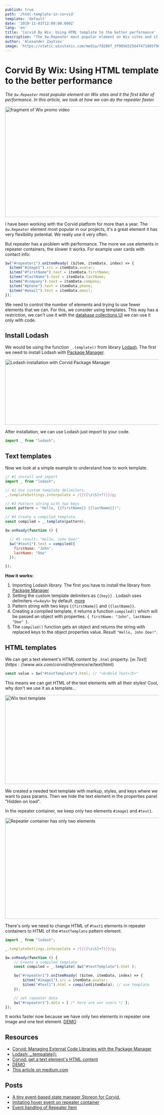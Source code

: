 ```yaml
---
publish: true
path: '/html-template-in-corvid'
template: 'default'
date: '2019-11-03T12:00:00.000Z'
lang: 'en'
title: 'Corvid By Wix: Using HTML template to the better performance'
description: "The $w.Repeater most popular element on Wix sites and it the first killer of performance. In this article, we look at how we can do the repeater faster."
author: 'Alexander Zaytsev'
image: 'https://static.wixstatic.com/media/fd206f_3f9056525647471085f98284dde0d3dc~mv2.jpg'
---
```


# Corvid By Wix: Using HTML template to the better performance

*The `$w.Repeater` most popular element on Wix sites and it the first killer of performance. In this article, we look at how we can do the repeater faster.*

<img
  src="https://static.wixstatic.com/media/e3b156_68a5d808d23c4167bbda3f55e72726e9~mv2.jpg"
  width="800"
  height="361"
  alt="fragment of Wix promo video"
  crossorigin="anonymous"
/>

I have been working with the Corvid platform for more than a year. The `$w.Repeater` element most popular in our projects, it's a great element it has very flexibility potential. We really use it very often.

But repeater has a problem with performance. The more we use elements in repeater containers, the slower it works. For example user cards with contact info:

```js
$w("#repeater1").onItemReady( ($item, itemData, index) => {
  $item("#image1").src = itemData.avatar;
  $item("#firstName").text = itemData.firstName;
  $item("#lastName").text = itemData.lastName;
  $item("#company").text = itemData.compony;
  $item("#phone").text = itemData.phone;
  $item("#email").text = itemData.email;
});
```

We need to control the number of elements and trying to use fewer elements that we can. For this, we consider using templates. This way has a restriction, we can't use it with the [database collections UI](https://support.wix.com/en/article/corvid-working-with-wix-data) we can use it only with code.

## Install Lodash

We would be using the function `_.template()` from library [Lodash](https://lodash.com/docs/4.17.15#template). The first we need to install Lodash with [Package Manager](https://support.wix.com/en/article/corvid-working-with-npm-packages).

<img
  src="https://static.wixstatic.com/media/e3b156_fbb231d5ad4c4ed7a2abcd8c9e815e72~mv2.png"
  width="948"
  height="214"
  loading="lazy"
  alt="Lodash installation with Corvid Package Manager"
/>

After installation, we can use Lodash just import to your code.

```js
import _ from "lodash";
```

## Text templates

Now we look at a simple example to understand how to work template.

```js
// #1 install and import
import _ from "lodash";

// #2 Use custom template delimiters.
_.templateSettings.interpolate = /{{([\s\S]+?)}}/g;

// #3 Pattern string with two keys
const pattern = "Hello, {{firstName}} {{lastName}}!";

// #4 Create a compiled template.
const compiled = _.template(pattern);

$w.onReady(function () {

  // #5 result: "Hello, John Doe!"
  $w("#text1").text = compiled({
    firstName: "John",
    lastName: "Doe"
  });

});
```

**How it works:**

1. Importing Lodash library. The first you have to install the library from [Package Manager](https://support.wix.com/en/article/corvid-working-with-npm-packages)
2. Setting the custom template delimiters as `{{key}}` . Lodash uses delimiters `<%=key%>` by default. [more](https://lodash.com/docs/4.17.15#template)
3. Pattern string with two keys `{{firstName}}` and `{{lastName}}`.
4. Creating a compiled template, it returns a function `compiled()` which will be passed an object with properties. `{ firstName: "John", lastName: "Doe" }`.
5. The `compiled()` function gets an object and returns the string with replaced keys to the object properties value. Result `"Hello, John Doe!"`.

## HTML templates

We can get a text element's HTML content by `.html` property. [$w.Text](https://www.wix.com/corvid/reference/$w/text/html)

```js
const value = $w("#textTemplate").html; // "<b>Bold Text</b>"
```

This means we can get HTML of the text elements with all their styles! Cool, why don't we use it as a template…

<img
  src="https://static.wixstatic.com/media/e3b156_f1ce214c51584716a67de08242b459c4~mv2.png"
  width="680"
  height="291"
  loading="lazy"
  alt="Wix text template"
/>

We created a needed text template with markup, styles, and keys where we want to pass params. Then we hide the text element in the properties panel "Hidden on load".

In the repeater container, we keep only two elements `#image1` and `#text1`.

<img
  src="https://static.wixstatic.com/media/e3b156_702b764780a947cbb00f7d179e4cf58e~mv2.png"
  width="680"
  height="330"
  loading="lazy"
  alt="Repeater container has only two elements"
/>

There's only we need to change HTML of `#text1` elements in repeater containers to HTML of the `#textTemplate` pattern element.

```js
import _ from "lodash";

_.templateSettings.interpolate = /{{([\s\S]+?)}}/g;

$w.onReady(function () {
    // Create a compiled template
    const compiled = _.template( $w("#textTemplate").html );

    $w("#repeater1").onItemReady( ($item, itemData, index) => {
        $item("#image1").src = itemData.avatar;
        $item("#text1").html = compiled(itemData); // use template
    });

    // set repeater data
    $w("#repeater1").data = [ /* here are our users */ ];
});
```

It works faster now because we have only two elements in repeater one image and one text element. [DEMO](https://shoonia.wixsite.com/blog/html-template-in-corvid)

## Resources

- [Corvid: Managing External Code Libraries with the Package Manager](https://support.wix.com/en/article/corvid-working-with-npm-packages)
- [Lodash: _.tempalate();](https://lodash.com/docs/4.17.15#template)
- [Corvid: get a text element's HTML content](https://www.wix.com/corvid/reference/$w/text/html)
- [DEMO](https://shoonia.wixsite.com/blog/html-template-in-corvid)
- [This article on medium.com](https://medium.com/@shoonia/corvid-by-wix-using-html-template-to-the-better-performance-27ec5a18042e)

## Posts

- [A tiny event-based state manager Storeon for Corvid.](/corvid-storeon/)
- [Imitating hover event on repeater container](/corvid-imitate-hover-event/)
- [Event handling of Repeater Item](/event-handling-of-repeater-item/)
